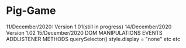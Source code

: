 # Pig-Game

11/December/2020: Version 1.01(still in progress)
14/December/2020 Version 1.02
15/December/2020 
DOM MANIPULATIONS 
EVENTS
ADDLISTENER METHODS
querySelector()
style.display = "none"
etc etc
